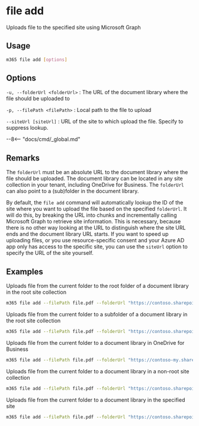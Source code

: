 # file add

Uploads file to the specified site using Microsoft Graph

## Usage

```sh
m365 file add [options]
```

## Options

`-u, --folderUrl <folderUrl>`
: The URL of the document library where the file should be uploaded to

`-p, --filePath <filePath>`
: Local path to the file to upload

`--siteUrl [siteUrl]`
: URL of the site to which upload the file. Specify to suppress lookup.

--8<-- "docs/cmd/_global.md"

## Remarks

The `folderUrl` must be an absolute URL to the document library where the file should be uploaded. The document library can be located in any site collection in your tenant, including OneDrive for Business. The `folderUrl` can also point to a (sub)folder in the document library.

By default, the `file add` command will automatically lookup the ID of the site where you want to upload the file based on the specified `folderUrl`. It will do this, by breaking the URL into chunks and incrementally calling Microsoft Graph to retrieve site information. This is necessary, because there is no other way looking at the URL to distinguish where the site URL ends and the document library URL starts. If you want to speed up uploading files, or you use resource-specific consent and your Azure AD app only has access to the specific site, you can use the `siteUrl` option to specify the URL of the site yourself.

## Examples

Uploads file from the current folder to the root folder of a document library in the root site collection

```sh
m365 file add --filePath file.pdf --folderUrl "https://contoso.sharepoint.com/Shared Documents"
```

Uploads file from the current folder to a subfolder of a document library in the root site collection

```sh
m365 file add --filePath file.pdf --folderUrl "https://contoso.sharepoint.com/Shared Documents/Folder"
```

Uploads file from the current folder to a document library in OneDrive for Business

```sh
m365 file add --filePath file.pdf --folderUrl "https://contoso-my.sharepoint.com/personal/steve_contoso_com/Documents"
```

Uploads file from the current folder to a document library in a non-root site collection

```sh
m365 file add --filePath file.pdf --folderUrl "https://contoso.sharepoint.com/sites/Contoso/Shared Documents"
```

Uploads file from the current folder to a document library in the specified site

```sh
m365 file add --filePath file.pdf --folderUrl "https://contoso.sharepoint.com/sites/Contoso/Shared Documents" --siteUrl "https://contoso.sharepoint.com/sites/Contoso"
```
